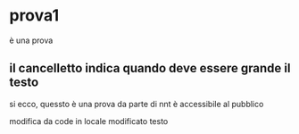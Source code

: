 # prova1
è una prova
## il cancelletto indica quando deve essere grande il testo
si ecco, quessto è una prova da parte di nnt
è accessibile al pubblico

modifica da code in locale 
modificato
testo